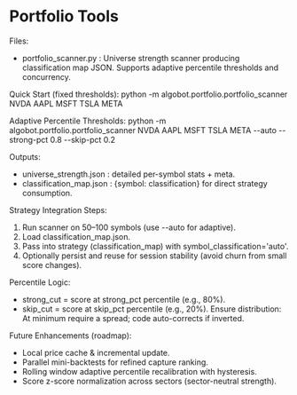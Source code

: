 Portfolio Tools
===============

Files:
- portfolio_scanner.py : Universe strength scanner producing classification map JSON. Supports adaptive percentile thresholds and concurrency.

Quick Start (fixed thresholds):
python -m algobot.portfolio.portfolio_scanner NVDA AAPL MSFT TSLA META

Adaptive Percentile Thresholds:
python -m algobot.portfolio.portfolio_scanner NVDA AAPL MSFT TSLA META --auto --strong-pct 0.8 --skip-pct 0.2

Outputs:
- universe_strength.json : detailed per-symbol stats + meta.
- classification_map.json : {symbol: classification} for direct strategy consumption.

Strategy Integration Steps:
1. Run scanner on 50–100 symbols (use --auto for adaptive).
2. Load classification_map.json.
3. Pass into strategy (classification_map) with symbol_classification='auto'.
4. Optionally persist and reuse for session stability (avoid churn from small score changes).

Percentile Logic:
- strong_cut = score at strong_pct percentile (e.g., 80%).
- skip_cut   = score at skip_pct percentile (e.g., 20%).
Ensure distribution: At minimum require a spread; code auto-corrects if inverted.

Future Enhancements (roadmap):
- Local price cache & incremental update.
- Parallel mini-backtests for refined capture ranking.
- Rolling window adaptive percentile recalibration with hysteresis.
- Score z-score normalization across sectors (sector-neutral strength).
